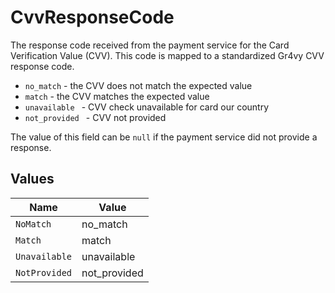 # CvvResponseCode

The response code received from the payment service for the Card
Verification Value (CVV). This code is mapped to a standardized Gr4vy
CVV response code.

- `no_match` - the CVV does not match the expected value
- `match` - the CVV matches the expected value
- `unavailable ` - CVV check unavailable for card our country
- `not_provided ` - CVV not provided

The value of this field can be `null` if the payment service did not
provide a response.


## Values

| Name          | Value         |
| ------------- | ------------- |
| `NoMatch`     | no_match      |
| `Match`       | match         |
| `Unavailable` | unavailable   |
| `NotProvided` | not_provided  |